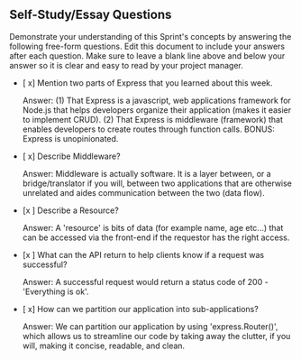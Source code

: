 ## Self-Study/Essay Questions

Demonstrate your understanding of this Sprint's concepts by answering the following free-form questions. Edit this document to include your answers after each question. Make sure to leave a blank line above and below your answer so it is clear and easy to read by your project manager.

- [ x] Mention two parts of Express that you learned about this week.

    Answer: (1) That Express is a javascript, web applications framework for Node.js that helps developers organize their application (makes it easier to implement CRUD). (2) That Express is middleware (framework) that enables developers to create routes through function calls. BONUS: Express is unopinionated.

- [ x] Describe Middleware?

    Answer: Middleware is actually software. It is a layer between, or a bridge/translator if you will, between two applications that are otherwise unrelated and aides communication between the two (data flow).

- [x ] Describe a Resource?

    Answer: A 'resource' is bits of data (for example name, age etc...) that can be accessed via the front-end if the requestor has the right access. 

- [x ] What can the API return to help clients know if a request was successful?

    Answer: A successful request would return a status code of 200 - 'Everything is ok'.

- [ x] How can we partition our application into sub-applications?

    Answer: We can partition our application by using 'express.Router()', which allows us to streamline our code by taking away the clutter, if you will, making it concise, readable, and clean.